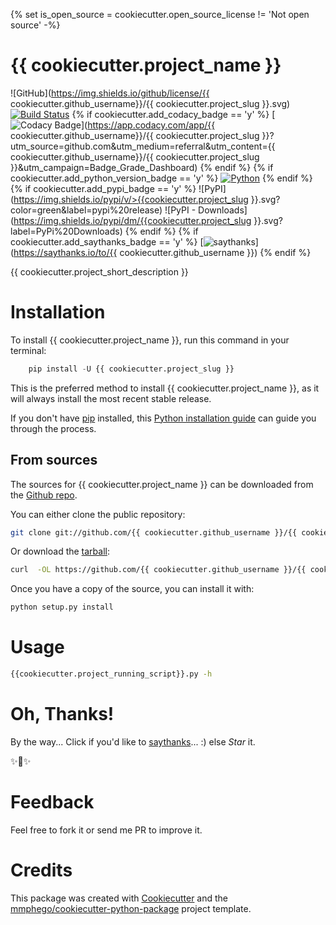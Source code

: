 {% set is_open_source = cookiecutter.open_source_license != 'Not open source' -%}
# {{ cookiecutter.project_name }}

![GitHub](https://img.shields.io/github/license/{{ cookiecutter.github_username}}/{{ cookiecutter.project_slug }}.svg)
[![Build Status](https://img.shields.io/travis/%7B%7B%20cookiecutter.github_username%20%7D%7D/%7B%7B%20cookiecutter.project_slug%20%7D%7D.svg)](https://travis-ci.com/%7B%7B%20cookiecutter.github_username%20%7D%7D/%7B%7B%20cookiecutter.project_slug%20%7D%7D)
{% if cookiecutter.add_codacy_badge == 'y' %}
[![Codacy Badge](https://api.codacy.com/project/badge/Grade/43713e0b78f547e8912ff05c9350cffb)](https://app.codacy.com/app/{{ cookiecutter.github_username}}/{{ cookiecutter.project_slug }}?utm_source=github.com&utm_medium=referral&utm_content={{ cookiecutter.github_username}}/{{ cookiecutter.project_slug }}&utm_campaign=Badge_Grade_Dashboard)
{% endif %}
{% if cookiecutter.add_python_version_badge == 'y' %}
[![Python](https://img.shields.io/badge/Python-3.6%2B-red.svg)](https://www.python.org/downloads/)
{% endif %}
{% if cookiecutter.add_pypi_badge == 'y' %}
![PyPI](https://img.shields.io/pypi/v/>{{cookiecutter.project_slug }}.svg?color=green&label=pypi%20release)
![PyPI - Downloads](https://img.shields.io/pypi/dm/{{cookiecutter.project_slug }}.svg?label=PyPi%20Downloads)
{% endif %}
{% if cookiecutter.add_saythanks_badge == 'y' %}
[![saythanks](https://img.shields.io/badge/say-thanks-ff69b4.svg)](https://saythanks.io/to/{{ cookiecutter.github_username }})
{% endif %}

{{ cookiecutter.project_short_description }}

# Installation

To install {{ cookiecutter.project_name }}, run this command in your terminal:

```python
    pip install -U {{ cookiecutter.project_slug }}
```

This is the preferred method to install {{ cookiecutter.project_name }},
as it will always install the most recent stable release.

If you don't have [pip](https://pip.pypa.io) installed,
this [Python installation guide](http://docs.python-guide.org/en/latest/starting/installation/) can guide you through the process.

## From sources

The sources for {{ cookiecutter.project_name }} can be downloaded from the [Github repo](https://github.com/%7B%7B%20cookiecutter.github_username%20%7D%7D/%7B%7B%20cookiecutter.project_slug%20%7D%7D).

You can either clone the public repository:

```bash
git clone git://github.com/{{ cookiecutter.github_username }}/{{ cookiecutter.project_slug }}
```

Or download the [tarball](https://github.com/%7B%7B%20cookiecutter.github_username%20%7D%7D/%7B%7B%20cookiecutter.project_slug%20%7D%7D/tarball/master):

```bash
curl  -OL https://github.com/{{ cookiecutter.github_username }}/{{ cookiecutter.project_slug }}/tarball/master
```

Once you have a copy of the source, you can install it with:

```bash
python setup.py install
```

# Usage

```bash
{{cookiecutter.project_running_script}}.py -h
```
# Oh, Thanks!

By the way...
Click if you'd like to [saythanks](https://saythanks.io/to/>{{cookiecutter.github_username}})... :) else *Star* it.

✨🍰✨

# Feedback

Feel free to fork it or send me PR to improve it.

# Credits

This package was created with [Cookiecutter](https://github.com/audreyr/cookiecutter) and the [mmphego/cookiecutter-python-package](https://github.com/mmphego/cookiecutter-python-package) project template.
